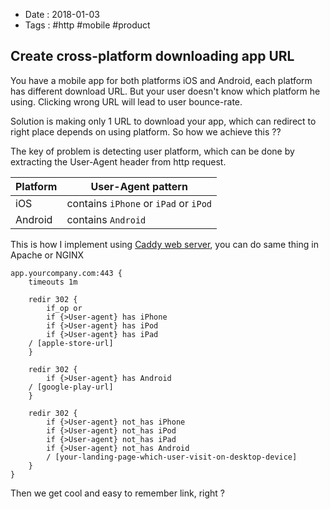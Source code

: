 - Date : 2018-01-03
- Tags : #http #mobile #product

## Create cross-platform downloading app URL

You have a mobile app for both platforms iOS and Android, each platform has different download URL. But your user doesn't know which platform he using. Clicking wrong URL will lead to user bounce-rate.

Solution is making only 1 URL to download your app, which can redirect to right place depends on using platform. So how we achieve this ??

The key of problem is detecting user platform, which can be done by extracting the User-Agent header from http request.

| Platform | User-Agent pattern |
| -------- | ------------------ |
| iOS | contains `iPhone` or `iPad` or `iPod` |
| Android | contains `Android` |

This is how I implement using [Caddy web server](https://caddyserver.com/), you can do same thing in Apache or NGINX

```
app.yourcompany.com:443 {
    timeouts 1m

    redir 302 {
        if_op or
        if {>User-agent} has iPhone
        if {>User-agent} has iPod
        if {>User-agent} has iPad
	/ [apple-store-url]
    }

    redir 302 {
        if {>User-agent} has Android
	/ [google-play-url]
    }

    redir 302 {
        if {>User-agent} not_has iPhone
        if {>User-agent} not_has iPod
        if {>User-agent} not_has iPad
        if {>User-agent} not_has Android
        / [your-landing-page-which-user-visit-on-desktop-device]
    }
}
```

Then we get cool and easy to remember link, right ?

